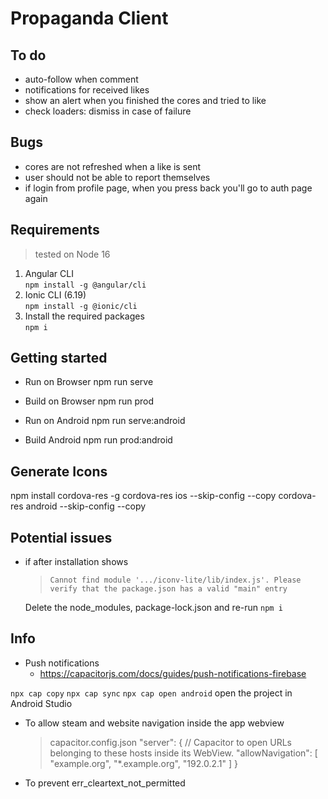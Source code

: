 # Propaganda Client

## To do
- auto-follow when comment
- notifications for received likes
- show an alert when you finished the cores and tried to like
- check loaders: dismiss in case of failure

## Bugs
- cores are not refreshed when a like is sent
- user should not be able to report themselves
- if login from profile page, when you press back you'll go to auth page again

## Requirements

> tested on Node 16

1. Angular CLI \
    `npm install -g @angular/cli`
3. Ionic CLI (6.19) \
    `npm install -g @ionic/cli`
4. Install the required packages \
    `npm i`

## Getting started

- Run on Browser
    npm run serve

- Build on Browser
    npm run prod

- Run on Android
    npm run serve:android

- Build Android
    npm run prod:android


## Generate Icons
npm install cordova-res -g
cordova-res ios --skip-config --copy
cordova-res android --skip-config --copy

## Potential issues
- if after installation shows 
    > `Cannot find module '.../iconv-lite/lib/index.js'. Please verify that the package.json has a valid "main" entry`
   
    Delete the node_modules, package-lock.json and re-run `npm i`

## Info
- Push notifications
  - https://capacitorjs.com/docs/guides/push-notifications-firebase


`npx cap copy`
`npx cap sync`
`npx cap open android` open the project in Android Studio

- To allow steam and website navigation inside the app webview
  > capacitor.config.json
  "server": {
    // Capacitor to open URLs belonging to these hosts inside its WebView.
    "allowNavigation": [
      "example.org",
      "*.example.org",
      "192.0.2.1"
    ]
  }

- To prevent err_cleartext_not_permitted
    <application android:usesCleartextTraffic="true">